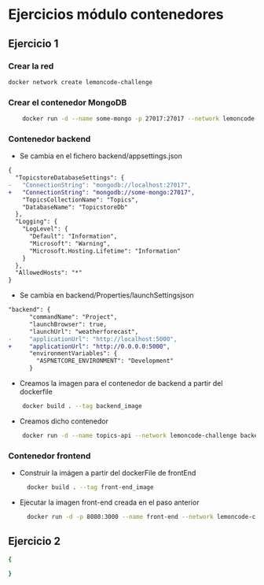 # Ejercicios módulo contenedores

## Ejercicio 1

### Crear la red

```bash
docker network create lemoncode-challenge
```

### Crear el contenedor MongoDB
```bash
    docker run -d --name some-mongo -p 27017:27017 --network lemoncode-challenge -v my-data:/data/db mongo
```

### Contenedor backend
- Se cambia en el fichero backend/appsettings.json
```diff
{
  "TopicstoreDatabaseSettings": {
-   "ConnectionString": "mongodb://localhost:27017",
+   "ConnectionString": "mongodb://some-mongo:27017",
    "TopicsCollectionName": "Topics",
    "DatabaseName": "TopicstoreDb"
  },
  "Logging": {
    "LogLevel": {
      "Default": "Information",
      "Microsoft": "Warning",
      "Microsoft.Hosting.Lifetime": "Information"
    }
  },
  "AllowedHosts": "*"
}
```

- Se cambia en backend/Properties/launchSettingsjson
```diff
"backend": {
      "commandName": "Project",
      "launchBrowser": true,
      "launchUrl": "weatherforecast",
-     "applicationUrl": "http://localhost:5000",
+     "applicationUrl": "http://0.0.0.0:5000",
      "environmentVariables": {
        "ASPNETCORE_ENVIRONMENT": "Development"
      }
```

- Creamos la imagen para el contenedor de backend a partir del dockerfile
```bash
    docker build . --tag backend_image
```

- Creamos dicho contenedor
```bash
    docker run -d --name topics-api --network lemoncode-challenge backend_image
```


### Contenedor frontend
- Construir la imágen a partir del dockerFile de frontEnd
  ```bash
    docker build . --tag front-end_image
  ```

- Ejecutar la imagen front-end creada en el paso anterior
  ```bash
    docker run -d -p 8080:3000 --name front-end --network lemoncode-challenge -e  front-end
  ```



## Ejercicio 2

```yml
{
    
}
```